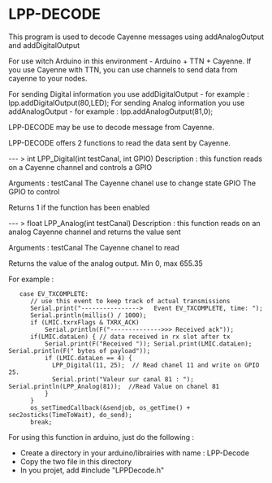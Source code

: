 # LPP-DECODE
 This program is used to decode Cayenne messages using addAnalogOutput and addDigitalOutput
 
 For use witch Arduino in this environment - Arduino + TTN + Cayenne.
 If you use Cayenne with TTN, you can use channels to send data from cayenne to your nodes.
 
 For sending Digital information you use addDigitalOutput - for example : lpp.addDigitalOutput(80,LED);
 For sending Analog information you use addAnalogOutput - for example : lpp.addAnalogOutput(81,0);
 
 LPP-DECODE may be use to decode message from Cayenne.
 
 LPP-DECODE offers 2 functions to read the data sent by Cayenne.
 
--- >  int LPP_Digital(int testCanal, int GPIO)
Description : this function reads on a Cayenne channel and controls a GPIO

 Arguments   : testCanal    The Cayenne chanel use to change state
               GPIO         The GPIO to control

 Returns 1 if the function has been enabled

--- >  float LPP_Analog(int testCanal)
 Description : this function reads on an analog Cayenne channel and returns the value sent

 Arguments   : testCanal    The Cayenne chanel to read
               
 Returns the value of the analog output. Min 0, max 655.35
 
 For example :
   
       case EV_TXCOMPLETE:
          // use this event to keep track of actual transmissions
          Serial.print("---------------->   Event EV_TXCOMPLETE, time: ");
          Serial.println(millis() / 1000);
          if (LMIC.txrxFlags & TXRX_ACK)
              Serial.println(F("-------------->>> Received ack"));
          if(LMIC.dataLen) { // data received in rx slot after tx
              Serial.print(F("Received ")); Serial.print(LMIC.dataLen); Serial.println(F(" bytes of payload"));
              if (LMIC.dataLen == 4) {
                LPP_Digital(11, 25);  // Read chanel 11 and write on GPIO 25.
                Serial.print("Valeur sur canal 81 : "); Serial.println(LPP_Analog(81));  //Read Value on chanel 81
              }
          }
          os_setTimedCallback(&sendjob, os_getTime() + sec2osticks(TimeToWait), do_send);
          break;
          
 For using this function in arduino, just do the following :
  - Create a directory in your arduino/librairies with name : LPP-Decode
  - Copy the two file in this directory
  - In you projet, add #include "LPPDecode.h"
  
